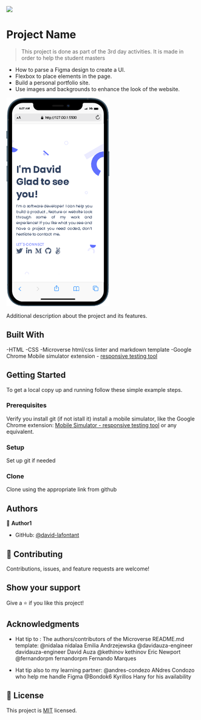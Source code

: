 ![](https://img.shields.io/badge/Microverse-blueviolet)

# Project Name

> This project is done as part of the 3rd day activities. It is made in order to help the student masters

- How to parse a Figma design to create a UI.
- Flexbox to place elements in the page.
- Build a personal portfolio site.
- Use images and backgrounds to enhance the look of the website.

![screenshot](images/mobile.png)

Additional description about the project and its features.

## Built With

-HTML
-CSS
-Microverse html/css linter and markdown template
-Google Chrome Mobile simulator extension - [responsive testing tool](https://chrome.google.com/webstore/detail/mobile-simulator-responsi/ckejmhbmlajgoklhgbapkiccekfoccmk/related)

## Getting Started

To get a local copy up and running follow these simple example steps.

### Prerequisites

Verify you install git (if not istall it)
install a mobile simulator, like the Google Chrome extension: [Mobile Simulator - responsive testing tool](https://chrome.google.com/webstore/detail/mobile-simulator-responsi/ckejmhbmlajgoklhgbapkiccekfoccmk/related) or any equivalent.

### Setup

Set up git if needed

### Clone

Clone using the appropriate link from github

## Authors

👤 **Author1**

- GitHub: [@david-lafontant](https://github.com/david-lafontant)

## 🤝 Contributing

Contributions, issues, and feature requests are welcome!

## Show your support

Give a ⭐️ if you like this project!

## Acknowledgments

- Hat tip to :
  The authors/contributors of the Microverse README.md template:
  @nidalaa nidalaa Emilia Andrzejewska
  @davidauza-engineer davidauza-engineer David Auza
  @kethinov kethinov Eric Newport
  @fernandorpm fernandorpm Fernando Marques

- Hat tip also to my learning partner:
  @andres-condezo ANdres Condozo who help me handle Figma
  @Bondok6 Kyrillos Hany for his availability

## 📝 License

This project is [MIT](./MIT.md) licensed.
